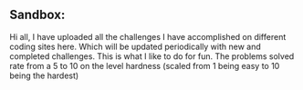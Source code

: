 ## Sandbox:

Hi all, I have uploaded all the challenges I have accomplished on different coding sites here. Which will be updated periodically with new and completed challenges. This is what I like to do for fun. The problems solved rate from a 5 to 10 on the level hardness (scaled from 1 being easy to 10 being the hardest)

